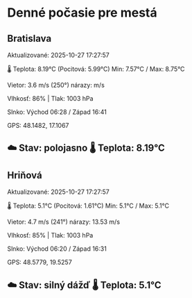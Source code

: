 ﻿# Denné počasie pre mestá

## Bratislava
Aktualizované: 2025-10-27 17:27:57

🌡️ Teplota: 8.19°C 
(Pocitová: 5.99°C)
Min: 7.57°C / Max: 8.75°C

Vietor: 3.6 m/s    (250°) 
nárazy:  m/s

Vlhkosť: 86% | Tlak: 1003 hPa

Slnko: Východ 06:28 / Západ 16:41

GPS: 48.1482, 17.1067

☁️ Stav: polojasno        🌡️ Teplota: 8.19°C
---

## Hriňová
Aktualizované: 2025-10-27 17:27:57

🌡️ Teplota: 5.1°C 
(Pocitová: 1.61°C)
Min: 5.1°C / Max: 5.1°C

Vietor: 4.7 m/s (241°)
nárazy: 13.53 m/s

Vlhkosť: 85% | Tlak: 1003 hPa

Slnko: Východ 06:20 / Západ 16:31

GPS: 48.5779, 19.5257

☁️ Stav: silný dážď        🌡️ Teplota: 5.1°C
---
